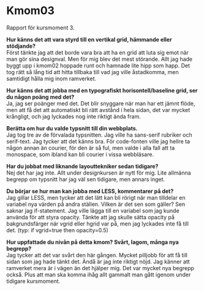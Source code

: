 Kmom03
===============================

Rapport för kursmoment 3.

**Hur känns det att vara styrd till en vertikal grid, hämmande eller stödjande?**<br>
Först tänkte jag att det borde vara bra att ha en grid att luta sig emot när man gör sina designval. Men för mig blev det mest störande. Allt jag hade byggt upp i kmom02 hoppade runt och hamnade lite hipp som happ. Det tog rätt så lång tid att hitta tillbaka till vad jag ville åstadkomma, men samtidigt hålla mig inom ramverket.

**Hur känns det att jobba med en typografiskt horisontell/baseline grid, ser du någon poäng med det?**<br>
Ja, jag ser poänger med det. Det blir snyggare när man har ett jämnt flöde, men att få det att automatiskt bli rätt avstånd i hela sidan, det var mycket krångligt, och jag lyckades nog inte riktigt ända fram.

**Berätta om hur du valde typsnitt till din webbplats.**<br>
Jag tog tre av de förvalada typsnitten. Jag ville ha sans-serif rubriker och serif-text. Jag tycker att det känns bra. För code-fonten ville jag hellre ta någon annan än courier, för den är så ful, men valde i alla fall att ta monospace, som ibland kan bli courier i vissa webbläsare.

**Har du jobbat med liknande layouttekniker sedan tidigare?**<br>
Nej det har jag inte. Allt under designkursen är nytt för mig. Lite allmänna begrepp om typsnitt har jag väl sen tidigare, men annars inget.

**Du börjar se hur man kan jobba med LESS, kommentarer på det?**<br>
Jag gillar LESS, men tycker att det lätt kan bli rörigt när man tilldelar en variabel nya värden på andra ställen. Vilken är det sen som gäller? Sen saknar jag if-statement. Jag ville lägga till en variabel som jag kunde använda för att styra opacity. Tänkte att jag skulle sätta opacity på bakgrundsfärger när vgrid eller hgrid var på, men jag lyckades inte få till det. (typ: if vgrid=true then opacity=0.5)

**Hur uppfattade du nivån på detta kmom? Svårt, lagom, många nya begrepp?**<br>
Jag tycker att det var svårt den här gången. Mycket pilljobb för att få till sidan som jag hade tänkt det.
Ändå är jag inte riktigt nöjd. Jag känner att ramverket mera är i vägen än det hjälper mig.
Det var mycket nya begrepp också. Plus att man ska komma ihåg allt gammalt man gått igenom under tidigare kursmoment.
